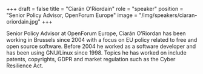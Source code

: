 +++
draft = false
title = "Ciarán O'Riordain"
role = "speaker"
position = "Senior Policy Advisor, OpenForum Europe"
image = "/img/speakers/ciaran-oriordain.jpg"
+++

Senior Policy Advisor at OpenForum Europe, Ciarán O’Riordan has been working in Brussels since 2004 with a focus on EU policy related to free and open source software. Before 2004 he worked as a software developer and has been using GNU/Linux since 1998. Topics he has worked on include patents, copyrights, GDPR and market regulation such as the Cyber Resilience Act.